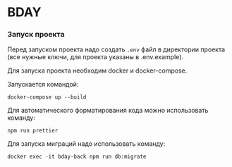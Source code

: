 # BDAY


### Запуск проекта

Перед запуском проекта надо создать `.env` файл в директории проекта (все нужные ключи, для проекта указаны в .env.example).

Для запуска проекта необходим docker и docker-compose.

Запускается командой:
```shell script
docker-compose up --build
```

Для автоматического форматирования кода можно использовать команду:
```shell script
npm run prettier
```

Для запуска миграций надо использовать команду:
```shell script
docker exec -it bday-back npm run db:migrate
```
